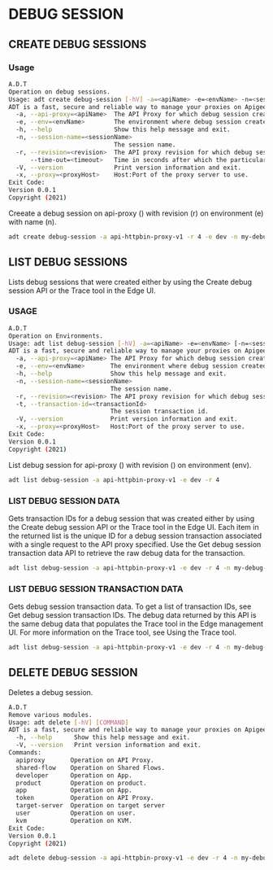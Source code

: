 # DEBUG SESSION

## CREATE DEBUG SESSIONS

### Usage

```sh
A.D.T
Operation on debug sessions.
Usage: adt create debug-session [-hV] -a=<apiName> -e=<envName> -n=<sessionName> -r=<revision> [--time-out=<timeout>] [-x=<proxyHost>]
ADT is a fast, secure and reliable way to manage your proxies on Apigee.
  -a, --api-proxy=<apiName>  The API Proxy for which debug session created.
  -e, --env=<envName>        The environment where debug session created.
  -h, --help                 Show this help message and exit.
  -n, --session-name=<sessionName>
                             The session name.
  -r, --revision=<revision>  The API proxy revision for which debug session created.
      --time-out=<timeout>   Time in seconds after which the particular session should be discarded. Default 600 seconds.
  -V, --version              Print version information and exit.
  -x, --proxy=<proxyHost>    Host:Port of the proxy server to use.
Exit Code:
Version 0.0.1
Copyright (2021)
```
Creeate a debug session on api-proxy () with revision (r) on environment (e) with name (n).

```sh
adt create debug-session -a api-httpbin-proxy-v1 -r 4 -e dev -n my-debug-sessions 
```


## LIST DEBUG SESSIONS

Lists debug sessions that were created either by using the Create debug session API or the Trace tool in the Edge UI.

### USAGE
```sh
A.D.T
Operation on Environments.
Usage: adt list debug-session [-hV] -a=<apiName> -e=<envName> [-n=<sessionName>] -r=<revision> [-t=<transactionId>] [-x=<proxyHost>]
ADT is a fast, secure and reliable way to manage your proxies on Apigee.
  -a, --api-proxy=<apiName> The API Proxy for which debug session created.
  -e, --env=<envName>       The environment where debug session created.
  -h, --help                Show this help message and exit.
  -n, --session-name=<sessionName>
                            The session name.
  -r, --revision=<revision> The API proxy revision for which debug session created.
  -t, --transaction-id=<transactionId>
                            The session transaction id.
  -V, --version             Print version information and exit.
  -x, --proxy=<proxyHost>   Host:Port of the proxy server to use.
Exit Code:
Version 0.0.1
Copyright (2021)
```

List debug session for api-proxy () with revision () on environment (env).

```sh
adt list debug-session -a api-httpbin-proxy-v1 -e dev -r 4
```

### LIST DEBUG SESSION DATA

Gets transaction IDs for a debug session that was created either by using the Create debug session API or the Trace tool in the Edge UI.
Each item in the returned list is the unique ID for a debug session transaction associated with a single request to the API proxy specified.
Use the Get debug session transaction data API to retrieve the raw debug data for the transaction.

```sh
adt list debug-session -a api-httpbin-proxy-v1 -e dev -r 4 -n my-debug-sessions
```


### LIST DEBUG SESSION TRANSACTION DATA

Gets debug session transaction data. To get a list of transaction IDs, see Get debug session transaction IDs.
The debug data returned by this APl is the same debug data that populates the Trace tool in the Edge management UI. For more information on the Trace tool, see Using the Trace tool.

```sh
adt list debug-session -a api-httpbin-proxy-v1 -e dev -r 4 -n my-debug-sessions -t traceId-123456789
```


## DELETE DEBUG SESSION

Deletes a debug session.

```sh
A.D.T
Remove various modules.
Usage: adt delete [-hV] [COMMAND]
ADT is a fast, secure and reliable way to manage your proxies on Apigee.
  -h, --help      Show this help message and exit.
  -V, --version   Print version information and exit.
Commands:
  apiproxy       Operation on API Proxy.
  shared-flow    Operation on Shared Flows.
  developer      Operation on App.
  product        Operation on product.
  app            Operation on App.
  token          Operation on API Proxy.
  target-server  Operation on target server
  user           Operation on user.
  kvm            Operation on KVM.
Exit Code:
Version 0.0.1
Copyright (2021)
```

```sh
adt delete debug-session -a api-httpbin-proxy-v1 -e dev -r 4 -n my-debug-sessions
```

